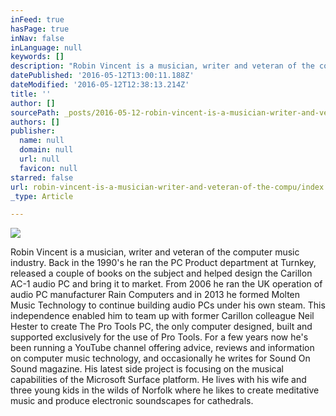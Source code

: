 ```yaml
---
inFeed: true
hasPage: true
inNav: false
inLanguage: null
keywords: []
description: "Robin Vincent is a musician, writer and veteran of the computer music industry. Back in the 1990’s he ran the PC Product department at Turnkey, released a couple of books on the subject and helped design the Carillon AC-1 audio PC and bring it to market. From 2006 he ran the UK operation of audio PC manufacturer Rain Computers and in 2013 he formed Molten Music Technology to continue building audio PCs under his own steam. This independence enabled him to team up with former Carillon colleague Neil Hester to create The Pro Tools PC, the only computer designed, built and supported exclusively for the use of Pro Tools. For a few years now he's been running a YouTube channel offering advice, reviews and information on computer music technology, and occasionally he writes for Sound On Sound magazine. His latest side project is focusing on the musical capabilities of the Microsoft Surface platform. He lives with his wife and three young kids in the wilds of Norfolk where he likes to create meditative music and produce electronic soundscapes for cathedrals."
datePublished: '2016-05-12T13:00:11.188Z'
dateModified: '2016-05-12T12:38:13.214Z'
title: ''
author: []
sourcePath: _posts/2016-05-12-robin-vincent-is-a-musician-writer-and-veteran-of-the-compu.md
authors: []
publisher:
  name: null
  domain: null
  url: null
  favicon: null
starred: false
url: robin-vincent-is-a-musician-writer-and-veteran-of-the-compu/index.html
_type: Article

---
```

![](https://the-grid-user-content.s3-us-west-2.amazonaws.com/d9cf34c1-a81e-4e77-8542-e201b96ebf0f.jpg)

Robin Vincent is a musician, writer and veteran of the computer music industry. Back in the 1990's he ran the PC Product department at Turnkey, released a couple of books on the subject and helped design the Carillon AC-1 audio PC and bring it to market. From 2006 he ran the UK operation of audio PC manufacturer Rain Computers and in 2013 he formed Molten Music Technology to continue building audio PCs under his own steam. This independence enabled him to team up with former Carillon colleague Neil Hester to create The Pro Tools PC, the only computer designed, built and supported exclusively for the use of Pro Tools. For a few years now he's been running a YouTube channel offering advice, reviews and information on computer music technology, and occasionally he writes for Sound On Sound magazine. His latest side project is focusing on the musical capabilities of the Microsoft Surface platform. He lives with his wife and three young kids in the wilds of Norfolk where he likes to create meditative music and produce electronic soundscapes for cathedrals.